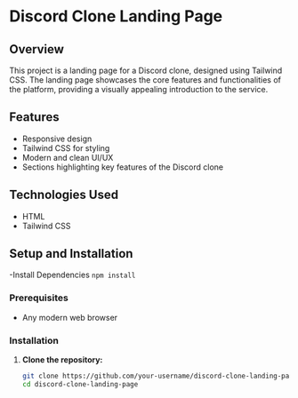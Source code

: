 # Discord Clone Landing Page

## Overview
This project is a landing page for a Discord clone, designed using Tailwind CSS. The landing page showcases the core features and functionalities of the platform, providing a visually appealing introduction to the service.

## Features
- Responsive design
- Tailwind CSS for styling
- Modern and clean UI/UX
- Sections highlighting key features of the Discord clone

## Technologies Used
- HTML
- Tailwind CSS

## Setup and Installation
-Install Dependencies
  `` npm install ``

### Prerequisites
- Any modern web browser

### Installation
1. **Clone the repository:**
   ```sh
   git clone https://github.com/your-username/discord-clone-landing-page.git
   cd discord-clone-landing-page
